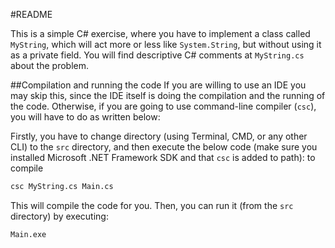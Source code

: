 #README

This is a simple C# exercise, where you have to implement a class called `MyString`, which will act more or less like `System.String`, but without using it as a private field. You will find descriptive C# comments at `MyString.cs` about the problem.

##Compilation and running the code
If you are willing to use an IDE you may skip this, since the IDE itself is doing the compilation and the running of the code. Otherwise, if you are going to use command-line compiler (`csc`), you will have to do as written below:

Firstly, you have to change directory (using Terminal, CMD, or any other CLI) to the `src` directory, and then execute the below code (make sure you installed Microsoft .NET Framework SDK and that `csc` is added to path):
to compile
```bash
csc MyString.cs Main.cs
```

This will compile the code for you. Then, you can run it (from the `src` directory) by executing:
```bash
Main.exe
```